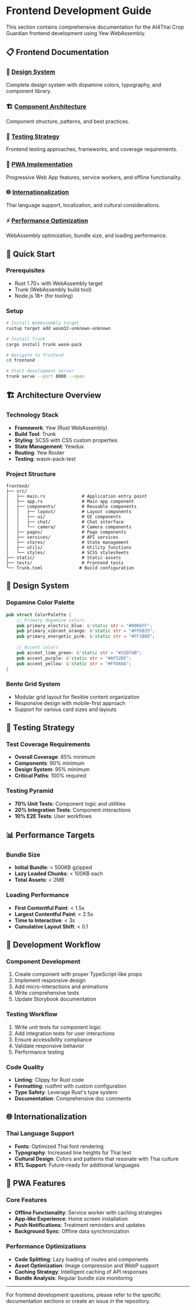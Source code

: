# Frontend Development Guide

This section contains comprehensive documentation for the AI4Thai Crop Guardian frontend development using Yew WebAssembly.

## 📋 Frontend Documentation

### 🎨 [Design System](design-system.md)
Complete design system with dopamine colors, typography, and component library.

### 🏗️ [Component Architecture](component-architecture.md)
Component structure, patterns, and best practices.

### 🧪 [Testing Strategy](testing-strategy.md)
Frontend testing approaches, frameworks, and coverage requirements.

### 📱 [PWA Implementation](pwa-implementation.md)
Progressive Web App features, service workers, and offline functionality.

### 🌐 [Internationalization](internationalization.md)
Thai language support, localization, and cultural considerations.

### ⚡ [Performance Optimization](performance-optimization.md)
WebAssembly optimization, bundle size, and loading performance.

## 🚀 Quick Start

### Prerequisites
- Rust 1.70+ with WebAssembly target
- Trunk (WebAssembly build tool)
- Node.js 18+ (for tooling)

### Setup
```bash
# Install WebAssembly target
rustup target add wasm32-unknown-unknown

# Install Trunk
cargo install trunk wasm-pack

# Navigate to frontend
cd frontend

# Start development server
trunk serve --port 8080 --open
```

## 🏗️ Architecture Overview

### Technology Stack
- **Framework**: Yew (Rust WebAssembly)
- **Build Tool**: Trunk
- **Styling**: SCSS with CSS custom properties
- **State Management**: Yewdux
- **Routing**: Yew Router
- **Testing**: wasm-pack-test

### Project Structure
```
frontend/
├── src/
│   ├── main.rs              # Application entry point
│   ├── app.rs               # Main app component
│   ├── components/          # Reusable components
│   │   ├── layout/          # Layout components
│   │   ├── ui/              # UI components
│   │   ├── chat/            # Chat interface
│   │   └── camera/          # Camera components
│   ├── pages/               # Page components
│   ├── services/            # API services
│   ├── stores/              # State management
│   ├── utils/               # Utility functions
│   └── styles/              # SCSS stylesheets
├── static/                  # Static assets
├── tests/                   # Frontend tests
└── Trunk.toml              # Build configuration
```

## 🎨 Design System

### Dopamine Color Palette
```rust
pub struct ColorPalette {
    // Primary dopamine colors
    pub primary_electric_blue: &'static str = "#0066FF";
    pub primary_vibrant_orange: &'static str = "#FF6B35";
    pub primary_energetic_pink: &'static str = "#FF1B8D";
    
    // Accent colors
    pub accent_lime_green: &'static str = "#32D74B";
    pub accent_purple: &'static str = "#AF52DE";
    pub accent_yellow: &'static str = "#FFD60A";
}
```

### Bento Grid System
- Modular grid layout for flexible content organization
- Responsive design with mobile-first approach
- Support for various card sizes and layouts

## 🧪 Testing Strategy

### Test Coverage Requirements
- **Overall Coverage**: 85% minimum
- **Components**: 90% minimum
- **Design System**: 95% minimum
- **Critical Paths**: 100% required

### Testing Pyramid
- **70% Unit Tests**: Component logic and utilities
- **20% Integration Tests**: Component interactions
- **10% E2E Tests**: User workflows

## 📊 Performance Targets

### Bundle Size
- **Initial Bundle**: < 500KB gzipped
- **Lazy Loaded Chunks**: < 100KB each
- **Total Assets**: < 2MB

### Loading Performance
- **First Contentful Paint**: < 1.5s
- **Largest Contentful Paint**: < 2.5s
- **Time to Interactive**: < 3s
- **Cumulative Layout Shift**: < 0.1

## 🔧 Development Workflow

### Component Development
1. Create component with proper TypeScript-like props
2. Implement responsive design
3. Add micro-interactions and animations
4. Write comprehensive tests
5. Update Storybook documentation

### Testing Workflow
1. Write unit tests for component logic
2. Add integration tests for user interactions
3. Ensure accessibility compliance
4. Validate responsive behavior
5. Performance testing

### Code Quality
- **Linting**: Clippy for Rust code
- **Formatting**: rustfmt with custom configuration
- **Type Safety**: Leverage Rust's type system
- **Documentation**: Comprehensive doc comments

## 🌐 Internationalization

### Thai Language Support
- **Fonts**: Optimized Thai font rendering
- **Typography**: Increased line heights for Thai text
- **Cultural Design**: Colors and patterns that resonate with Thai culture
- **RTL Support**: Future-ready for additional languages

## 📱 PWA Features

### Core Features
- **Offline Functionality**: Service worker with caching strategies
- **App-like Experience**: Home screen installation
- **Push Notifications**: Treatment reminders and updates
- **Background Sync**: Offline data synchronization

### Performance Optimizations
- **Code Splitting**: Lazy loading of routes and components
- **Asset Optimization**: Image compression and WebP support
- **Caching Strategy**: Intelligent caching of API responses
- **Bundle Analysis**: Regular bundle size monitoring

---

For frontend development questions, please refer to the specific documentation sections or create an issue in the repository.
